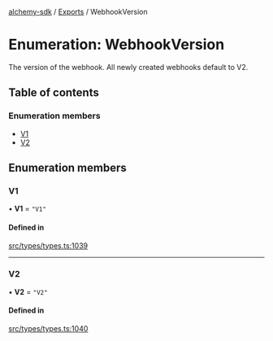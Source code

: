 [alchemy-sdk](../README.md) / [Exports](../modules.md) / WebhookVersion

# Enumeration: WebhookVersion

The version of the webhook. All newly created webhooks default to V2.

## Table of contents

### Enumeration members

- [V1](WebhookVersion.md#v1)
- [V2](WebhookVersion.md#v2)

## Enumeration members

### V1

• **V1** = `"V1"`

#### Defined in

[src/types/types.ts:1039](https://github.com/alchemyplatform/alchemy-sdk-js/blob/277f926/src/types/types.ts#L1039)

___

### V2

• **V2** = `"V2"`

#### Defined in

[src/types/types.ts:1040](https://github.com/alchemyplatform/alchemy-sdk-js/blob/277f926/src/types/types.ts#L1040)
